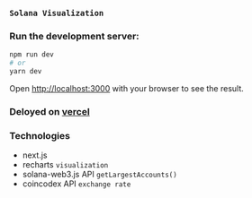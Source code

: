 ### ```Solana Visualization```

### Run the development server:
```bash
npm run dev
# or
yarn dev
```

Open [http://localhost:3000](http://localhost:3000) with your browser to see the result.

### Deloyed on [vercel](https://solana-gold.vercel.app/)

### Technologies
- next.js
- recharts `visualization`
- solana-web3.js API `getLargestAccounts()`
- coincodex API `exchange rate`
